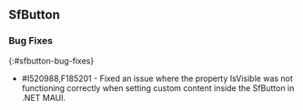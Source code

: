 ## SfButton

### Bug Fixes
{:#sfbutton-bug-fixes}

- \#I520988,F185201 - Fixed an issue where the property IsVisible was not functioning correctly when setting custom content inside the SfButton in .NET MAUI.